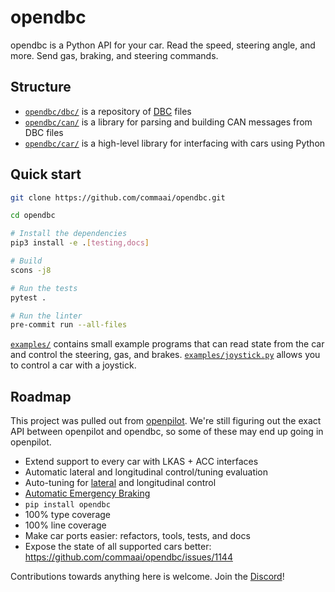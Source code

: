 # opendbc

opendbc is a Python API for your car. Read the speed, steering angle, and more. Send gas, braking, and steering commands.

## Structure
* [`opendbc/dbc/`](opendbc/dbc/) is a repository of [DBC](https://en.wikipedia.org/wiki/CAN_bus#DBC) files
* [`opendbc/can/`](opendbc/can/) is a library for parsing and building CAN messages from DBC files
* [`opendbc/car/`](opendbc/car/) is a high-level library for interfacing with cars using Python

## Quick start

```bash
git clone https://github.com/commaai/opendbc.git

cd opendbc

# Install the dependencies
pip3 install -e .[testing,docs]

# Build
scons -j8

# Run the tests
pytest .

# Run the linter
pre-commit run --all-files
```

[`examples/`](examples/) contains small example programs that can read state from the car and control the steering, gas, and brakes.
[`examples/joystick.py`](examples/joystick.py) allows you to control a car with a joystick.

## Roadmap

This project was pulled out from [openpilot](https://github.com/commaai/openpilot).
We're still figuring out the exact API between openpilot and opendbc, so some of these
may end up going in openpilot.

* Extend support to every car with LKAS + ACC interfaces
* Automatic lateral and longitudinal control/tuning evaluation
* Auto-tuning for [lateral](https://blog.comma.ai/090release/#torqued-an-auto-tuner-for-lateral-control) and longitudinal control
* [Automatic Emergency Braking](https://en.wikipedia.org/wiki/Automated_emergency_braking_system)
* `pip install opendbc`
* 100% type coverage
* 100% line coverage
* Make car ports easier: refactors, tools, tests, and docs
* Expose the state of all supported cars better: https://github.com/commaai/opendbc/issues/1144

Contributions towards anything here is welcome. Join the [Discord](https://discord.comma.ai)!
